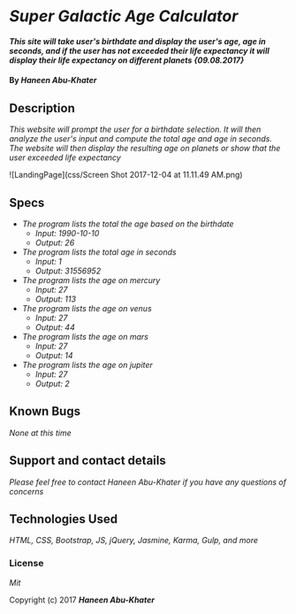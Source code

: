# _Super Galactic Age Calculator_

#### _This site will take user's birthdate and display the user's age, age in seconds, and if the user has not exceeded their life expectancy it will display their life expectancy on different planets {09.08.2017}_

#### By _**Haneen Abu-Khater**_

## Description

_This website will prompt the user for a birthdate selection. It will then analyze the user's input and compute the total age and age in seconds. The website will then display the resulting age on planets or show that the user exceeded life expectancy_

![LandingPage](css/Screen Shot 2017-12-04 at 11.11.49 AM.png)

## Specs

* _The program lists the total the age based on the birthdate_
  * _Input: 1990-10-10_
  * _Output: 26_
* _The program lists the total age in seconds_
  * _Input: 1_
  * _Output: 31556952_
* _The program lists the age on mercury_
  * _Input: 27_
  * _Output: 113_
* _The program lists the age on venus_
  * _Input: 27_
  * _Output: 44_
* _The program lists the age on mars_
  * _Input: 27_
  * _Output: 14_
* _The program lists the age on jupiter_
  * _Input: 27_
  * _Output: 2_

## Known Bugs

_None at this time_

## Support and contact details

_Please feel free to contact Haneen Abu-Khater if you have any questions of concerns_

## Technologies Used

_HTML, CSS, Bootstrap, JS, jQuery, Jasmine, Karma, Gulp, and more_

### License

*Mit*

Copyright (c) 2017 **_Haneen Abu-Khater_**
